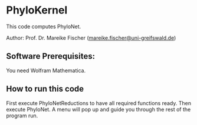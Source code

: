 # PhyloKernel

This code computes PhyloNet.

Author: Prof. Dr. Mareike Fischer (mareike.fischer@uni-greifswald.de)

## Software Prerequisites:

You need Wolfram Mathematica.

## How to run this code

First execute PhyloNetReductions to have all required functions ready. Then execute PhyloNet. A menu will pop up and guide you through the rest of the program run. 
